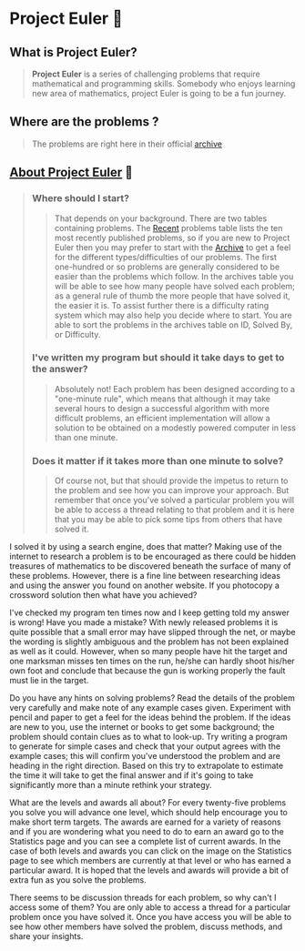 # Project Euler   	:triangular_ruler:

## What is Project Euler?
>**Project Euler** is a series of challenging problems that require mathematical and programming skills. Somebody who enjoys learning new area of mathematics, project Euler is going to be a fun journey.

## Where are the problems ?
>The problems are right here in their official [archive](https://projecteuler.net/archives)

## [About Project Euler](https://projecteuler.net/about) 	:bookmark_tabs:
>
> ### Where should I start?
>>That depends on your background. There are two tables containing problems. The [Recent](https://projecteuler.net/recent) problems table lists the ten most recently published problems, so if you are new to Project Euler then you may prefer to start with the [Archive](https://projecteuler.net/archives) to get a feel for the different types/difficulties of our problems. The first one-hundred or so problems are generally considered to be easier than the problems which follow. In the archives table you will be able to see how many people have solved each problem; as a general rule of thumb the more people that have solved it, the easier it is. To assist further there is a difficulty rating system which may also help you decide where to start. You are able to sort the problems in the archives table on ID, Solved By, or Difficulty.
>
> ### I've written my program but should it take days to get to the answer?
>>Absolutely not! Each problem has been designed according to a "one-minute rule", which means that although it may take several hours to design a successful algorithm with more difficult problems, an efficient implementation will allow a solution to be obtained on a modestly powered computer in less than one minute.
>
> ### Does it matter if it takes more than one minute to solve?
>> Of course not, but that should provide the impetus to return to the problem and see how you can improve your approach. But remember that once you've solved a particular problem you will be able to access a thread relating to that problem and it is here that you may be able to pick some tips from others that have solved it.

I solved it by using a search engine, does that matter?
Making use of the internet to research a problem is to be encouraged as there could be hidden treasures of mathematics to be discovered beneath the surface of many of these problems. However, there is a fine line between researching ideas and using the answer you found on another website. If you photocopy a crossword solution then what have you achieved?

I've checked my program ten times now and I keep getting told my answer is wrong! Have you made a mistake?
With newly released problems it is quite possible that a small error may have slipped through the net, or maybe the wording is slightly ambiguous and the problem has not been explained as well as it could. However, when so many people have hit the target and one marksman misses ten times on the run, he/she can hardly shoot his/her own foot and conclude that because the gun is working properly the fault must lie in the target.


Do you have any hints on solving problems?
Read the details of the problem very carefully and make note of any example cases given. Experiment with pencil and paper to get a feel for the ideas behind the problem. If the ideas are new to you, use the internet or books to get some background; the problem should contain clues as to what to look-up. Try writing a program to generate for simple cases and check that your output agrees with the example cases; this will confirm you've understood the problem and are heading in the right direction. Based on this try to extrapolate to estimate the time it will take to get the final answer and if it's going to take significantly more than a minute rethink your strategy.


What are the levels and awards all about?
For every twenty-five problems you solve you will advance one level, which should help encourage you to make short term targets. The awards are earned for a variety of reasons and if you are wondering what you need to do to earn an award go to the Statistics page and you can see a complete list of current awards. In the case of both levels and awards you can click on the image on the Statistics page to see which members are currently at that level or who has earned a particular award. It is hoped that the levels and awards will provide a bit of extra fun as you solve the problems.

There seems to be discussion threads for each problem, so why can't I access some of them?
You are only able to access a thread for a particular problem once you have solved it. Once you have access you will be able to see how other members have solved the problem, discuss methods, and share your insights.






